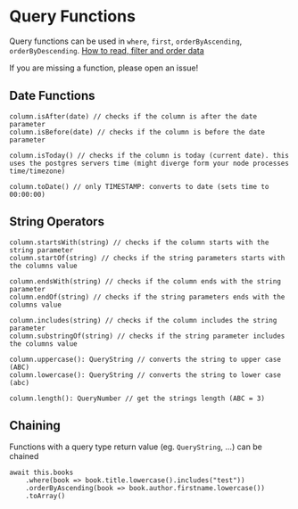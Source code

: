 # Query Functions
Query functions can be used in `where`, `first`, `orderByAscending`, `orderByDescending`.
[How to read, filter and order data](read-filter-order.md)

If you are missing a function, please open an issue!

## Date Functions
```
column.isAfter(date) // checks if the column is after the date parameter
column.isBefore(date) // checks if the column is before the date parameter

column.isToday() // checks if the column is today (current date). this uses the postgres servers time (might diverge form your node processes time/timezone)

column.toDate() // only TIMESTAMP: converts to date (sets time to 00:00:00)
```

## String Operators
```
column.startsWith(string) // checks if the column starts with the string parameter
column.startOf(string) // checks if the string parameters starts with the columns value

column.endsWith(string) // checks if the column ends with the string parameter
column.endOf(string) // checks if the string parameters ends with the columns value

column.includes(string) // checks if the column includes the string parameter
column.substringOf(string) // checks if the string parameter includes the columns value

column.uppercase(): QueryString // converts the string to upper case (ABC)
column.lowercase(): QueryString // converts the string to lower case (abc)

column.length(): QueryNumber // get the strings length (ABC = 3)
```

## Chaining
Functions with a query type return value (eg. `QueryString`, ...) can be chained
```
await this.books
    .where(book => book.title.lowercase().includes("test"))
    .orderByAscending(book => book.author.firstname.lowercase())
    .toArray()
```